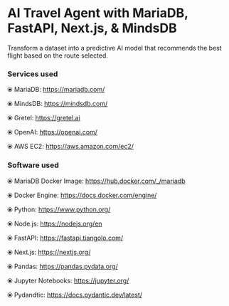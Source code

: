 # AI Travel Agent with MariaDB, FastAPI, Next.js, & MindsDB

Transform a dataset into a predictive AI model that recommends the best flight based on the route selected.


### Services used
⦿ MariaDB: https://mariadb.com/

⦿ MindsDB: https://mindsdb.com/

⦿ Gretel: https://gretel.ai

⦿ OpenAI: https://openai.com/

⦿ AWS EC2: https://aws.amazon.com/ec2/

### Software used
⦿ MariaDB Docker Image: https://hub.docker.com/_/mariadb

⦿ Docker Engine: https://docs.docker.com/engine/

⦿ Python: https://www.python.org/

⦿ Node.js: https://nodejs.org/en

⦿ FastAPI: https://fastapi.tiangolo.com/

⦿ Next.js: https://nextjs.org/

⦿ Pandas: https://pandas.pydata.org/

⦿ Jupyter Notebooks: https://jupyter.org/

⦿ Pydandtic: https://docs.pydantic.dev/latest/

